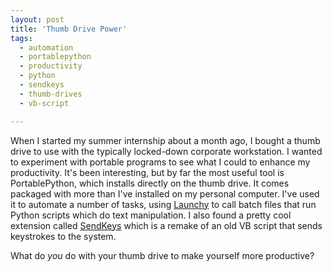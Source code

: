 ```yaml
---
layout: post
title: 'Thumb Drive Power'
tags:
  - automation
  - portablepython
  - productivity
  - python
  - sendkeys
  - thumb-drives
  - vb-script

---
```


When I started my summer internship about a month ago, I bought a thumb drive to use with the typically locked-down corporate workstation. I wanted to experiment with portable programs to see what I could to enhance my productivity. It's been interesting, but by far the most useful tool is PortablePython, which installs directly on the thumb drive. It comes packaged with more than I've installed on my personal computer. I've used it to automate a number of tasks, using <a href="http://www.launchy.net/">Launchy</a> to call batch files that run Python scripts which do text manipulation. I also found a pretty cool extension called <a href="http://www.rutherfurd.net/python/sendkeys/">SendKeys</a> which is a remake of an old VB script that sends keystrokes to the system.

What do <i>you</i> do with your thumb drive to make yourself more productive?
